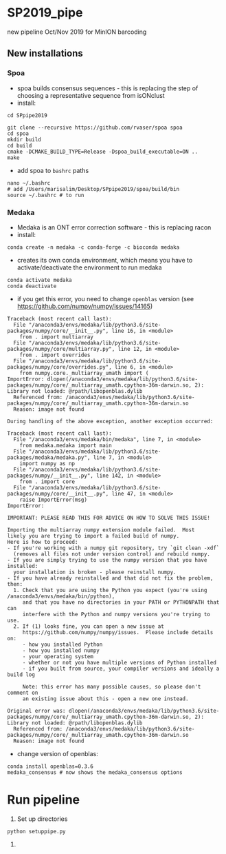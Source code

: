 # SP2019_pipe
new pipeline Oct/Nov 2019 for MinION barcoding

## New installations

### Spoa
- spoa builds consensus sequences - this is replacing the step of choosing a representative sequence from isONclust
- install:
```
cd SPpipe2019

git clone --recursive https://github.com/rvaser/spoa spoa
cd spoa
mkdir build
cd build
cmake -DCMAKE_BUILD_TYPE=Release -Dspoa_build_executable=ON ..
make
```
- add spoa to `bashrc` paths
```
nano ~/.bashrc
# add /Users/marisalim/Desktop/SPpipe2019/spoa/build/bin
source ~/.bashrc # to run
```

### Medaka
- Medaka is an ONT error correction software - this is replacing racon
- install:
```
conda create -n medaka -c conda-forge -c bioconda medaka
```
- creates its own conda environment, which means you have to activate/deactivate the environment to run medaka
```
conda activate medaka
conda deactivate
```

- if you get this error, you need to change `openblas` version (see https://github.com/numpy/numpy/issues/14165)
```
Traceback (most recent call last):
  File "/anaconda3/envs/medaka/lib/python3.6/site-packages/numpy/core/__init__.py", line 16, in <module>
    from . import multiarray
  File "/anaconda3/envs/medaka/lib/python3.6/site-packages/numpy/core/multiarray.py", line 12, in <module>
    from . import overrides
  File "/anaconda3/envs/medaka/lib/python3.6/site-packages/numpy/core/overrides.py", line 6, in <module>
    from numpy.core._multiarray_umath import (
ImportError: dlopen(/anaconda3/envs/medaka/lib/python3.6/site-packages/numpy/core/_multiarray_umath.cpython-36m-darwin.so, 2): Library not loaded: @rpath/libopenblas.dylib
  Referenced from: /anaconda3/envs/medaka/lib/python3.6/site-packages/numpy/core/_multiarray_umath.cpython-36m-darwin.so
  Reason: image not found

During handling of the above exception, another exception occurred:

Traceback (most recent call last):
  File "/anaconda3/envs/medaka/bin/medaka", line 7, in <module>
    from medaka.medaka import main
  File "/anaconda3/envs/medaka/lib/python3.6/site-packages/medaka/medaka.py", line 7, in <module>
    import numpy as np
  File "/anaconda3/envs/medaka/lib/python3.6/site-packages/numpy/__init__.py", line 142, in <module>
    from . import core
  File "/anaconda3/envs/medaka/lib/python3.6/site-packages/numpy/core/__init__.py", line 47, in <module>
    raise ImportError(msg)
ImportError: 

IMPORTANT: PLEASE READ THIS FOR ADVICE ON HOW TO SOLVE THIS ISSUE!

Importing the multiarray numpy extension module failed.  Most
likely you are trying to import a failed build of numpy.
Here is how to proceed:
- If you're working with a numpy git repository, try `git clean -xdf`
  (removes all files not under version control) and rebuild numpy.
- If you are simply trying to use the numpy version that you have installed:
  your installation is broken - please reinstall numpy.
- If you have already reinstalled and that did not fix the problem, then:
  1. Check that you are using the Python you expect (you're using /anaconda3/envs/medaka/bin/python),
     and that you have no directories in your PATH or PYTHONPATH that can
     interfere with the Python and numpy versions you're trying to use.
  2. If (1) looks fine, you can open a new issue at
     https://github.com/numpy/numpy/issues.  Please include details on:
     - how you installed Python
     - how you installed numpy
     - your operating system
     - whether or not you have multiple versions of Python installed
     - if you built from source, your compiler versions and ideally a build log

     Note: this error has many possible causes, so please don't comment on
     an existing issue about this - open a new one instead.

Original error was: dlopen(/anaconda3/envs/medaka/lib/python3.6/site-packages/numpy/core/_multiarray_umath.cpython-36m-darwin.so, 2): Library not loaded: @rpath/libopenblas.dylib
  Referenced from: /anaconda3/envs/medaka/lib/python3.6/site-packages/numpy/core/_multiarray_umath.cpython-36m-darwin.so
  Reason: image not found
```
  - change version of openblas:
  ```
  conda install openblas=0.3.6
  medaka_consensus # now shows the medaka_consensus options
  ```
  
# Run pipeline

1. Set up directories
```
python setuppipe.py
```
1. 
